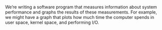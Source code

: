 We’re writing a software program that measures information about system performance and graphs the results of these measurements. For example, we might have a graph that plots how much time the computer spends in user space, kernel space, and performing I/O.